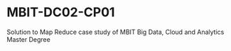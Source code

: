 # MBIT-DC02-CP01
Solution to Map Reduce case study of MBIT Big Data, Cloud and Analytics Master Degree
